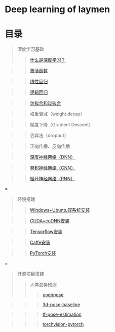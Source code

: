 # Deep learning of laymen

# 目录

> 深度学习基础
>> [什么是深度学习？](https://github.com/kebiao/deeplearning/blob/master/tutorial/getting_started.md)

>> [激活函数](https://github.com/kebiao/deeplearning/blob/master/tutorial/activeation_function.md)

>> [线性回归](https://github.com/kebiao/deeplearning/blob/master/tutorial/linear_regression.md)

>> [逻辑回归](https://github.com/kebiao/deeplearning/blob/master/tutorial/logistics_regression.md)

>> [欠拟合和过拟合](https://github.com/kebiao/deeplearning/blob/master/tutorial/overfitting_underfitting.md)

>> 权重衰减（weight decay）

>> 梯度下降（Gradient Descent）

>> 丢弃法（dropout）

>> 正向传播、反向传播

>> [深度神经网络（DNN）](https://github.com/kebiao/deeplearning/blob/master/tutorial/what_is_dnn.md)

>> [卷积神经网络（CNN）](https://github.com/kebiao/deeplearning/blob/master/tutorial/what_is_cnn.md)

>> [循环神经网络（RNN）](https://github.com/kebiao/deeplearning/blob/master/tutorial/what_is_rnn.md)


=

> 环境搭建
>> [Windows+Ubuntu双系统安装](https://github.com/kebiao/deeplearning/blob/master/install/windows_linux_install.md)

>> [CUDA+cuDNN安装](https://github.com/kebiao/deeplearning/blob/master/install/cuda_cudnn_install.md)

>> [Tensorflow安装](https://github.com/kebiao/deeplearning/blob/master/install/tensorflow_install.md)

>> [Caffe安装](https://github.com/kebiao/deeplearning/blob/master/install/caffe_install.md)

>> [PyTorch安装](https://github.com/kebiao/deeplearning/blob/master/install/pytorch_install.md)

=

> 开源项目搭建
>> 人体姿势预测
>>> [openpose](https://github.com/kebiao/deeplearning/blob/master/install/openpose_install.md)

>>> [3d-pose-baseline](https://github.com/kebiao/deeplearning/blob/master/install/3d-pose-baseline_install.md)

>>> [tf-pose-estimation](https://github.com/kebiao/deeplearning/blob/master/install/tf-pose-estimation_install.md)

>>> [torchvision-pytorch](https://github.com/kebiao/deeplearning/blob/master/install/pytorch_torchvision_install.md)
